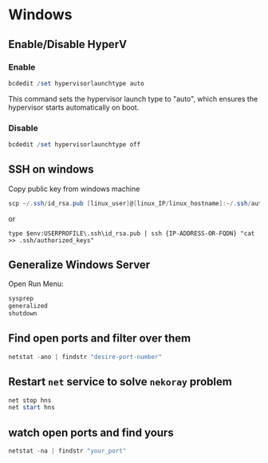 # Windows

## Enable/Disable HyperV

### Enable

```powershell
bcdedit /set hypervisorlaunchtype auto
```

This command sets the hypervisor launch type to "auto", which ensures the hypervisor starts automatically on boot.

### Disable

```powershell
bcdedit /set hypervisorlaunchtype off
```

## SSH on windows

Copy public key from windows machine

```powershell
scp ~/.ssh/id_rsa.pub [linux_user]@[linux_IP/linux_hostname]:~/.ssh/authorized_keys
```

or

```pwsh
type $env:USERPROFILE\.ssh\id_rsa.pub | ssh {IP-ADDRESS-OR-FQDN} "cat >> .ssh/authorized_keys"
```

## Generalize Windows Server

Open Run Menu:

```powershell
sysprep
generalized
shutdown
```

## Find open ports and filter over them

```powershell
netstat -ano | findstr "desire-port-number"
```

## Restart `net` service to solve `nekoray` problem

```powershell
net stop hns
net start hns
```

## watch open ports and find yours

```powershell
netstat -na | findstr "your_port"
```

